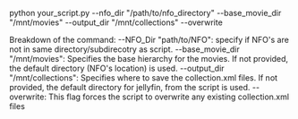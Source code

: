 python your_script.py --nfo_dir "/path/to/nfo_directory" --base_movie_dir "/mnt/movies" --output_dir "/mnt/collections" --overwrite


Breakdown of the command:
    --NFO_Dir "path/to/NFO": specify if NFO's are not in same directory/subdirecotry as script.
    --base_movie_dir "/mnt/movies": Specifies the base hierarchy for the movies. If not provided, the default directory (NFO's location) is used.
    --output_dir "/mnt/collections": Specifies where to save the collection.xml files. If not provided, the default directory for jellyfin, from the script is used.
    --overwrite: This flag forces the script to overwrite any existing collection.xml files
